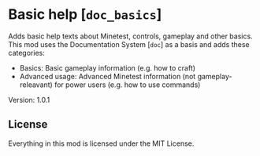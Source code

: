 # Basic help [`doc_basics`]
Adds basic help texts about Minetest, controls, gameplay and other basics.
This mod uses the Documentation System [`doc`] as a basis and adds these
categories:

* Basics: Basic gameplay information (e.g. how to craft)
* Advanced usage: Advanced Minetest information (not gameplay-releavant) for power users (e.g. how to use commands)

Version: 1.0.1

## License
Everything in this mod is licensed under the MIT License.
